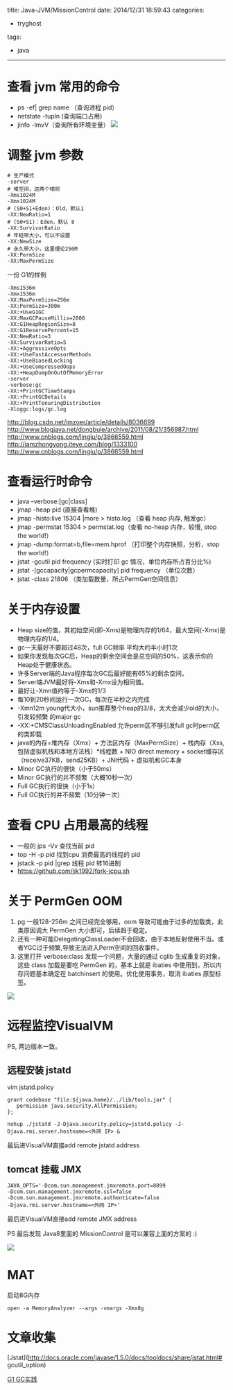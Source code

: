title: Java-JVM/MissionControl
date: 2014/12/31 18:59:43
categories:
 - tryghost

tags:
 - java 



---

# 查看 jvm 常用的命令

 * ps -ef| grep name （查询进程 pid）
 * netstate -tupln (查询端口占用)
 * jinfo  <pid> -lmvV（查询所有环境变量）
![](http://pic002.cnblogs.com/images/2012/422908/2012073109465349.jpg)

# 调整 jvm 参数
```language-bash
# 生产模式
-server 
# 堆空间，这两个相同
-Xms1024M
-Xmx1024M
# (S0+S1+Eden)：Old，默认1
-XX:NewRatio=1 
# (S0+S1)：Eden，默认 8
-XX:SurvivorRatio
# 年轻带大小，可以不设置
-XX:NewSize
# 永久带大小，这里理论256M
-XX:PermSize
-XX:MaxPermSize
```

一份 G1的样例
```language-bash
-Xms1536m 
-Xmx1536m 
-XX:MaxPermSize=256m 
-XX:PermSize=300m 
-XX:+UseG1GC 
-XX:MaxGCPauseMillis=2000 
-XX:G1HeapRegionSize=8 
-XX:G1ReservePercent=15 
-XX:NewRatio=3 
-XX:SurvivorRatio=5 
-XX:+AggressiveOpts 
-XX:+UseFastAccessorMethods 
-XX:+UseBiasedLocking 
-XX:+UseCompressedOops 
-XX:+HeapDumpOnOutOfMemoryError 
-server 
-verbose:gc 
-XX:+PrintGCTimeStamps 
-XX:+PrintGCDetails 
-XX:+PrintTenuringDistribution 
-Xloggc:logs/gc.log
```

http://blog.csdn.net/imzoer/article/details/8036699
http://www.blogjava.net/dongbule/archive/2011/08/21/356987.html
http://www.cnblogs.com/lingiu/p/3866559.html
http://iamzhongyong.iteye.com/blog/1333100
http://www.cnblogs.com/lingiu/p/3866559.html

 
# 查看运行时命令
 * java –verbose:[gc|class]
 * jmap -heap pid (直接查看堆)
 * jmap -histo:live 15304 |more > histo.log （查看 heap 内存, 触发gc）
 * jmap -permstat 15304 > permstat.log（查看 no-heap 内存，较慢, stop the world!）
 * jmap -dump:format=b,file=mem.hprof <pid> （打印整个内存快照，分析，stop the world!）
 * jstat -gcutil pid frequency (实时打印 gc 情况，单位内存所占百分比%)
 * jstat -[gccapacity|gcpermcapacity] pid frequency （单位次数）
 * jstat -class 21806 （类加载数量，所占PermGen空间信息）
# 关于内存设置

 * Heap size的值，其初始空间(即-Xms)是物理内存的1/64，最大空间(-Xmx)是物理内存的1/4。
 * gc一天最好不要超过48次，full GC频率 平均大约半小时1次
 * 如果你发现每次GC后，Heap的剩余空间会是总空间的50%，这表示你的Heap处于健康状态。
 * 许多Server端的Java程序每次GC后最好能有65%的剩余空间。
 * Server端JVM最好将-Xms和-Xmx设为相同值。
 * 最好让-Xmn值约等于-Xmx的1/3
 * 每10到20秒间运行一次GC，每次在半秒之内完成
 * -Xmn12m young代大小，sun推荐整个heap的3/8，太大会减少old的大小，引发较频繁 的major gc
 * -XX:+CMSClassUnloadingEnabled 允许perm区不够引发full gc时perm区的类卸载
 * java的内存=堆内存（Xmx）+ 方法区内存（MaxPermSize）+ 栈内存（Xss,包括虚拟机栈和本地方法栈）*线程数 + NIO direct memory + socket缓存区（receive37KB，send25KB）+ JNI代码 + 虚拟机和GC本身 
 * Minor GC执行的很快（小于50ms）
 * Minor GC执行的并不频繁（大概10秒一次）
 * Full GC执行的很快（小于1s）
 * Full GC执行的并不频繁（10分钟一次）
# 查看 CPU 占用最高的线程
 * 一般的 jps -Vv 查找当前 pid
 * top -H -p pid 找到cpu 消费最高的线程的 pid
 * jstack -p pid |grep 线程 pid 转16进制
 * https://github.com/jik1992/fork-jcpu.sh

# 关于 PermGen OOM
 
1. pg 一般128-256m 之间已经完全够用，oom 导致可能由于过多的加载类，此类原因调大 PermGen 大小即可，后续趋于稳定。
2. 还有一种可能DelegatingClassLoader不会回收，由于本地反射使用不当。或者YGC过于频繁,导致无法进入Perm空间的回收事件。
3. 这里打开 verbose:class 发现一个问题，大量的通过 cglib 生成重复的对象，这些 class 加载是要吃 PermGen 的，基本上就是 ibaties 中使用到，所以内存问题基本确定在 batchinsert 的使用。优化使用事务，取消 ibaties 原型标签。

![](http://img.sandseasoft.com/image/d/1a/7ef151c4e7a932447d9e087cce1ca.png)

# 远程监控VisualVM

PS, 两边版本一致。

##  远程安装 jstatd

vim jstatd.policy
```language-java
grant codebase "file:${java.home}/../lib/tools.jar" {
   permission java.security.AllPermission;
};
```
```language-bash
nohup ./jstatd -J-Djava.security.policy=jstatd.policy -J-Djava.rmi.server.hostname=<外网 IP> &
```
最后进VisualVM直接add remote jstatd address

##  tomcat 挂载 JMX

```language-bash
JAVA_OPTS='-Dcom.sun.management.jmxremote.port=8099 
-Dcom.sun.management.jmxremote.ssl=false 
-Dcom.sun.management.jmxremote.authenticate=false 
-Djava.rmi.server.hostname=<外网 IP>' 
```
最后进VisualVM直接add remote JMX address


PS 最后发现 Java8里面的 MissionControl 是可以兼容上面的方案的 :)

![](http://img.sandseasoft.com/image/2/02/d487d0df49431b94cfb24836f6713.png)

# MAT
启动8G内存
```language-bash
open -a MemoryAnalyzer --args -vmargs -Xmx8g
```

# 文章收集

[Jstat](http://docs.oracle.com/javase/1.5.0/docs/tooldocs/share/jstat.html# gcutil_option)

[G1 GC实践](http://zhaoyanblog.com/?s=G1%E5%9E%83%E5%9C%BE%E6%94%B6%E9%9B%86%E5%99%A8)



